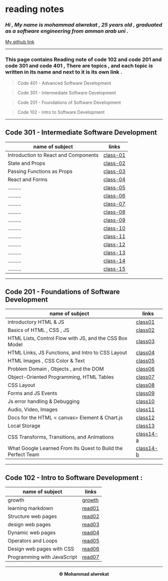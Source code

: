 # reading notes

### *Hi , My name is mohammad alwrekat , 25 years old , graduated as a software engineering from amman arab uni .*

[My github link](https://github.com/mhmadwrekat)

---
### This page contains Reading note of **code 102 and code 201 and code 301 and code 401** , There are topics , and each topic is written in its name and next to it is its own link .


> Code 401 - Advanced Software Development

> Code 301 - Intermediate Software Development

> Code 201 - Foundations of Software Development

> Code 102 - Intro to Software Development

---
## **Code 301 - Intermediate Software Development**

|name of subject      |links                     |
|---------------------|--------------------------|
|Introduction to React and Components|[class-01](https://mhmadwrekat.github.io/reading-notes/class-01)|
|State and Props|[class-02](https://mhmadwrekat.github.io/reading-notes/class-02)|
|Passing Functions as Props|[class-03](https://mhmadwrekat.github.io/reading-notes/class-03)|
|React and Forms|[class-04](https://mhmadwrekat.github.io/reading-notes/class-04)|
|..........|[class-05](https://mhmadwrekat.github.io/reading-notes)|
|..........|[class-06](https://mhmadwrekat.github.io/reading-notes)|
|..........|[class-07](https://mhmadwrekat.github.io/reading-notes)|
|..........|[class-08](https://mhmadwrekat.github.io/reading-notes)|
|..........|[class-09](https://mhmadwrekat.github.io/reading-notes)|
|..........|[class-10](https://mhmadwrekat.github.io/reading-notes)|
|..........|[class-11](https://mhmadwrekat.github.io/reading-notes)|
|..........|[class-12](https://mhmadwrekat.github.io/reading-notes)|
|..........|[class-13](https://mhmadwrekat.github.io/reading-notes)|
|..........|[class-14](https://mhmadwrekat.github.io/reading-notes)|
|..........|[class-15](https://mhmadwrekat.github.io/reading-notes)|

---
## **Code 201 - Foundations of Software Development**

|name of subject      |links                     |
|---------------------|--------------------------|
|introductory HTML & JS|[class01](https://mhmadwrekat.github.io/reading-notes/class01)|
|Basics of HTML , CSS , JS |[class02](https://mhmadwrekat.github.io/reading-notes/class02)|
|HTML Lists, Control Flow with JS, and the CSS Box Model|[class03](https://mhmadwrekat.github.io/reading-notes/class03)|
|HTML Links, JS Functions, and Intro to CSS Layout|[class04](https://mhmadwrekat.github.io/reading-notes/class04)|
|HTML Images , CSS Color & Text|[class05](https://mhmadwrekat.github.io/reading-notes/class05)|
|Problem Domain , Objects , and the DOM|[class06](https://mhmadwrekat.github.io/reading-notes/class06)|
|Object-Oriented Programming, HTML Tables|[class07](https://mhmadwrekat.github.io/reading-notes/class07)|
|CSS Layout       |[class08](https://mhmadwrekat.github.io/reading-notes/class08)|
|Forms and JS Events |[class09](https://mhmadwrekat.github.io/reading-notes/class09)|
|Js error handling & Debugging|[class10](https://mhmadwrekat.github.io/reading-notes/class10)|
|Audio, Video, Images |[class11](https://mhmadwrekat.github.io/reading-notes/class11)|
|Docs for the HTML < canvas> Element & Chart.js|[class12](https://mhmadwrekat.github.io/reading-notes/class12)|
|Local Storage|[class13](https://mhmadwrekat.github.io/reading-notes/class13)|
|CSS Transforms, Transitions, and Animations|[class14-a](https://mhmadwrekat.github.io/reading-notes/class14-a)|
|What Google Learned From Its Quest to Build the Perfect Team|[class14-b](https://mhmadwrekat.github.io/reading-notes/class14-b)|

---
## **Code 102 - Intro to Software Development :**


|name of subject      |links                     |
|---------------------|--------------------------|
|growth               |[growth](https://mhmadwrekat.github.io/reading-notes/growth)|
|learning markdown               |[read01](https://mhmadwrekat.github.io/reading-notes/read01)|
|Structure web pages               |[read02](https://mhmadwrekat.github.io/reading-notes/read02)|
|design web pages               |[read03](https://mhmadwrekat.github.io/reading-notes/read03)|
|Dynamic web pages               |[read04](https://mhmadwrekat.github.io/reading-notes/read04)|
|Operators and Loops       |[read05](https://mhmadwrekat.github.io/reading-notes/read05)|
|Design web pages with CSS    |[read06](https://mhmadwrekat.github.io/reading-notes/read06)|
|Programming with JavaScript|[read07](https://mhmadwrekat.github.io/reading-notes/read07)|

---
<b>
<p align="center">
© Mohammad alwrekat
</p>